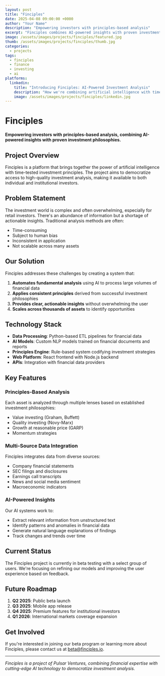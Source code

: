 ```yaml
---
layout: post
title: "Finciples"
date: 2025-04-08 09:00:00 +0000
author: "Your Name"
description: "Empowering investors with principles-based analysis"
excerpt: "Finciples combines AI-powered insights with proven investment philosophies to help investors make better decisions."
image: /assets/images/projects/finciples/featured.jpg
thumb: /assets/images/projects/finciples/thumb.jpg
categories: 
  - projects
tags: 
  - finciples
  - finance
  - investing
  - ai
platforms:
  linkedin:
    title: "Introducing Finciples: AI-Powered Investment Analysis"
    description: "How we're combining artificial intelligence with time-tested investment principles"
    image: /assets/images/projects/finciples/linkedin.jpg
---
```


# Finciples

**Empowering investors with principles-based analysis, combining AI-powered insights with proven investment philosophies.**

## Project Overview

Finciples is a platform that brings together the power of artificial intelligence with time-tested investment principles. The project aims to democratize access to high-quality investment analysis, making it available to both individual and institutional investors.

## Problem Statement

The investment world is complex and often overwhelming, especially for retail investors. There's an abundance of information but a shortage of actionable insights. Traditional analysis methods are often:

- Time-consuming
- Subject to human bias
- Inconsistent in application
- Not scalable across many assets

## Our Solution

Finciples addresses these challenges by creating a system that:

1. **Automates fundamental analysis** using AI to process large volumes of financial data
2. **Applies consistent principles** derived from successful investment philosophies
3. **Provides clear, actionable insights** without overwhelming the user
4. **Scales across thousands of assets** to identify opportunities

## Technology Stack

- **Data Processing**: Python-based ETL pipelines for financial data
- **AI Models**: Custom NLP models trained on financial documents and reports
- **Principles Engine**: Rule-based system codifying investment strategies
- **Web Platform**: React frontend with Node.js backend
- **APIs**: Integration with financial data providers

## Key Features

### Principles-Based Analysis
Each asset is analyzed through multiple lenses based on established investment philosophies:

- Value investing (Graham, Buffett)
- Quality investing (Novy-Marx)
- Growth at reasonable price (GARP)
- Momentum strategies

### Multi-Source Data Integration
Finciples integrates data from diverse sources:

- Company financial statements
- SEC filings and disclosures
- Earnings call transcripts
- News and social media sentiment
- Macroeconomic indicators

### AI-Powered Insights
Our AI systems work to:

- Extract relevant information from unstructured text
- Identify patterns and anomalies in financial data
- Generate natural language explanations of findings
- Track changes and trends over time

## Current Status

The Finciples project is currently in beta testing with a select group of users. We're focusing on refining our models and improving the user experience based on feedback.

## Future Roadmap

1. **Q2 2025**: Public beta launch
2. **Q3 2025**: Mobile app release
3. **Q4 2025**: Premium features for institutional investors
4. **Q1 2026**: International markets coverage expansion

## Get Involved

If you're interested in joining our beta program or learning more about Finciples, please contact us at beta@finciples.io.

--- 

*Finciples is a project of Pulsar Ventures, combining financial expertise with cutting-edge AI technology to democratize investment analysis.*